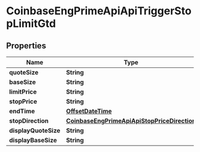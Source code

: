 
# CoinbaseEngPrimeApiApiTriggerStopLimitGtd

## Properties
Name | Type | Description | Notes
------------ | ------------- | ------------- | -------------
**quoteSize** | **String** |  |  [optional]
**baseSize** | **String** |  |  [optional]
**limitPrice** | **String** |  |  [optional]
**stopPrice** | **String** |  |  [optional]
**endTime** | [**OffsetDateTime**](OffsetDateTime.md) |  |  [optional]
**stopDirection** | [**CoinbaseEngPrimeApiApiStopPriceDirection**](CoinbaseEngPrimeApiApiStopPriceDirection.md) |  |  [optional]
**displayQuoteSize** | **String** |  |  [optional]
**displayBaseSize** | **String** |  |  [optional]



